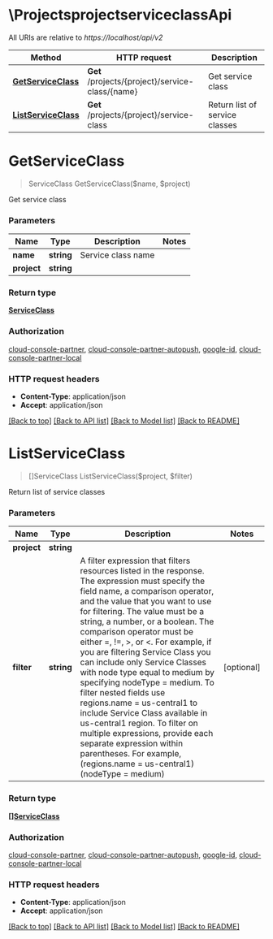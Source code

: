 # \ProjectsprojectserviceclassApi

All URIs are relative to *https://localhost/api/v2*

Method | HTTP request | Description
------------- | ------------- | -------------
[**GetServiceClass**](ProjectsprojectserviceclassApi.md#GetServiceClass) | **Get** /projects/{project}/service-class/{name} | Get service class
[**ListServiceClass**](ProjectsprojectserviceclassApi.md#ListServiceClass) | **Get** /projects/{project}/service-class | Return list of service classes


# **GetServiceClass**
> ServiceClass GetServiceClass($name, $project)

Get service class


### Parameters

Name | Type | Description  | Notes
------------- | ------------- | ------------- | -------------
 **name** | **string**| Service class name | 
 **project** | **string**|  | 

### Return type

[**ServiceClass**](ServiceClass.md)

### Authorization

[cloud-console-partner](../README.md#cloud-console-partner), [cloud-console-partner-autopush](../README.md#cloud-console-partner-autopush), [google-id](../README.md#google-id), [cloud-console-partner-local](../README.md#cloud-console-partner-local)

### HTTP request headers

 - **Content-Type**: application/json
 - **Accept**: application/json

[[Back to top]](#) [[Back to API list]](../README.md#documentation-for-api-endpoints) [[Back to Model list]](../README.md#documentation-for-models) [[Back to README]](../README.md)

# **ListServiceClass**
> []ServiceClass ListServiceClass($project, $filter)

Return list of service classes


### Parameters

Name | Type | Description  | Notes
------------- | ------------- | ------------- | -------------
 **project** | **string**|  | 
 **filter** | **string**| A filter expression that filters resources listed in the response. The expression must specify the field name, a comparison operator, and the value that you want to use for filtering. The value must be a string, a number, or a boolean. The comparison operator must be either &#x3D;, !&#x3D;, &gt;, or &lt;.  For example, if you are filtering Service Class you can include only Service Classes with node type equal to medium by specifying nodeType &#x3D; medium.  To filter nested fields use regions.name &#x3D; us-central1 to include Service Class available in us-central1 region.  To filter on multiple expressions, provide each separate expression within parentheses. For example, (regions.name &#x3D; us-central1) (nodeType &#x3D; medium) | [optional] 

### Return type

[**[]ServiceClass**](ServiceClass.md)

### Authorization

[cloud-console-partner](../README.md#cloud-console-partner), [cloud-console-partner-autopush](../README.md#cloud-console-partner-autopush), [google-id](../README.md#google-id), [cloud-console-partner-local](../README.md#cloud-console-partner-local)

### HTTP request headers

 - **Content-Type**: application/json
 - **Accept**: application/json

[[Back to top]](#) [[Back to API list]](../README.md#documentation-for-api-endpoints) [[Back to Model list]](../README.md#documentation-for-models) [[Back to README]](../README.md)

